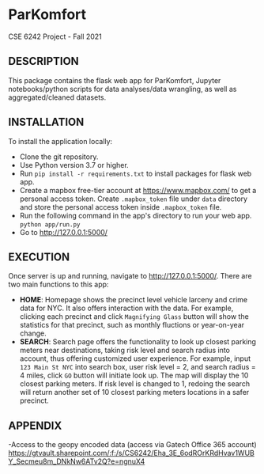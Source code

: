 # ParKomfort
CSE 6242 Project - Fall 2021

## DESCRIPTION
This package contains the flask web app for ParKomfort, Jupyter notebooks/python scripts for data analyses/data wrangling, as well as aggregated/cleaned datasets.

## INSTALLATION
To install the application locally:
   - Clone the git repository.
   - Use Python version 3.7 or higher.
   - Run `pip install -r requirements.txt` to install packages for flask web app.
   - Create a mapbox free-tier account at https://www.mapbox.com/ to get a personal access token. Create `.mapbox_token` file under `data` directory and store the personal access token inside `.mapbox_token` file.
   - Run the following command in the app's directory to run your web app.
    `python app/run.py`
   - Go to http://127.0.0.1:5000/ 

## EXECUTION
Once server is up and running, navigate to http://127.0.0.1:5000/. There are two main functions to this app:
- **HOME**: Homepage shows the precinct level vehicle larceny and crime data for NYC. It also offers interaction with the data. For example, clicking each precinct and click `Magnifying Glass` button will show the statistics for that precinct, such as monthly fluctions or year-on-year change.
- **SEARCH**: Search page offers the functionality to look up closest parking meters near destinations, taking risk level and search radius into account, thus offering customized user experience. For example, input `123 Main St NYC` into search box, user risk level = 2, and search radius = 4 miles, click `GO` button will initiate look up. The map will display the 10 closest parking meters. If risk level is changed to 1, redoing the search will return another set of 10 closest parking meters locations in a safer precinct.

## APPENDIX
-Access to the geopy encoded data (access via Gatech Office 365 account)
https://gtvault.sharepoint.com/:f:/s/CS6242/Eha_3E_6odROrKRdHvav1WUBY_Secmeu8m_DNkNw6ATv2Q?e=ngnuX4